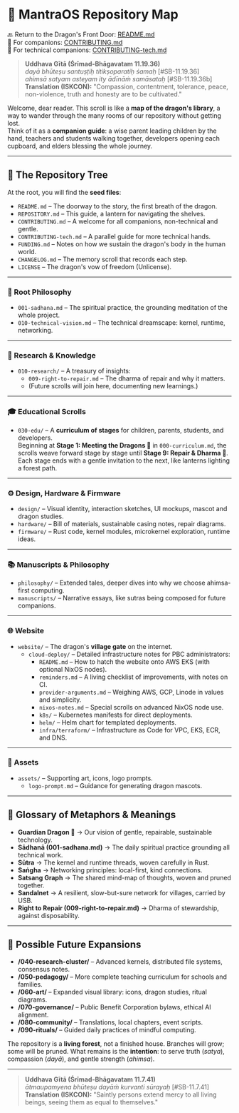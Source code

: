 # 📜 MantraOS Repository Map

🔙 Return to the Dragon's Front Door: [README.md](README.md)  
🔗 For companions: [CONTRIBUTING.md](CONTRIBUTING.md)  
🔗 For technical companions: [CONTRIBUTING-tech.md](CONTRIBUTING-tech.md)


> **Uddhava Gītā (Śrīmad-Bhāgavatam 11.19.36)**  
> *dayā bhūteṣu santuṣṭiḥ titikṣoparatiḥ śamaḥ* [#SB-11.19.36]  
> *ahimsā satyam asteyam ity ādīnāṁ samāsataḥ* [#SB-11.19.36b]  
> **Translation (ISKCON):** "Compassion, contentment, tolerance, peace, non-violence, truth and honesty are to be cultivated."

Welcome, dear reader. This scroll is like a **map of the dragon's library**, a way to wander through the many rooms of our repository without getting lost.  
Think of it as a **companion guide**: a wise parent leading children by the hand, teachers and students walking together, developers opening each cupboard, and elders blessing the whole journey.  

---

## 🌳 The Repository Tree

At the root, you will find the **seed files**:
- `README.md` – The doorway to the story, the first breath of the dragon.
- `REPOSITORY.md` – This guide, a lantern for navigating the shelves.
- `CONTRIBUTING.md` – A welcome for all companions, non-technical and gentle.
- `CONTRIBUTING-tech.md` – A parallel guide for more technical hands.
- `FUNDING.md` – Notes on how we sustain the dragon's body in the human world.
- `CHANGELOG.md` – The memory scroll that records each step.
- `LICENSE` – The dragon's vow of freedom (Unlicense).

---

### 🧘 Root Philosophy
- `001-sadhana.md` – The spiritual practice, the grounding meditation of the whole project.
- `010-technical-vision.md` – The technical dreamscape: kernel, runtime, networking.

---

### 🔬 Research & Knowledge
- `010-research/` – A treasury of insights:
  - `009-right-to-repair.md` – The dharma of repair and why it matters.
  - (Future scrolls will join here, documenting new learnings.)

---

### 🎓 Educational Scrolls
- `030-edu/` – A **curriculum of stages** for children, parents, students, and developers.  
  Beginning at **Stage 1: Meeting the Dragons 🐉** in `000-curriculum.md`, the scrolls weave forward stage by stage until **Stage 9: Repair & Dharma 🔧**.  
  Each stage ends with a gentle invitation to the next, like lanterns lighting a forest path.

---

### ⚙️ Design, Hardware & Firmware
- `design/` – Visual identity, interaction sketches, UI mockups, mascot and dragon studies.
- `hardware/` – Bill of materials, sustainable casing notes, repair diagrams.
- `firmware/` – Rust code, kernel modules, microkernel exploration, runtime ideas.

---

### 📚 Manuscripts & Philosophy
- `philosophy/` – Extended tales, deeper dives into why we choose ahimsa-first computing.
- `manuscripts/` – Narrative essays, like sutras being composed for future companions.

---

### 🌐 Website
- `website/` – The dragon's **village gate** on the internet.
  - `cloud-deploy/` – Detailed infrastructure notes for PBC administrators:
    - `README.md` – How to hatch the website onto AWS EKS (with optional NixOS nodes).
    - `reminders.md` – A living checklist of improvements, with notes on CI.
    - `provider-arguments.md` – Weighing AWS, GCP, Linode in values and simplicity.
    - `nixos-notes.md` – Special scrolls on advanced NixOS node use.
    - `k8s/` – Kubernetes manifests for direct deployments.
    - `helm/` – Helm chart for templated deployments.
    - `infra/terraform/` – Infrastructure as Code for VPC, EKS, ECR, and DNS.

---

### 🎨 Assets
- `assets/` – Supporting art, icons, logo prompts.
  - `logo-prompt.md` – Guidance for generating dragon mascots.

---

## 📖 Glossary of Metaphors & Meanings

- **Guardian Dragon 🐉** → Our vision of gentle, repairable, sustainable technology.
- **Sādhanā (001-sadhana.md)** → The daily spiritual practice grounding all technical work.
- **Sūtra** → The kernel and runtime threads, woven carefully in Rust.
- **Saṅgha** → Networking principles: local-first, kind connections.
- **Satsang Graph** → The shared mind-map of thoughts, woven and pruned together.
- **Sandalnet** → A resilient, slow-but-sure network for villages, carried by USB.
- **Right to Repair (009-right-to-repair.md)** → Dharma of stewardship, against disposability.

---

## 🌌 Possible Future Expansions

- **/040-research-cluster/** – Advanced kernels, distributed file systems, consensus notes.  
- **/050-pedagogy/** – More complete teaching curriculum for schools and families.  
- **/060-art/** – Expanded visual library: icons, dragon studies, ritual diagrams.  
- **/070-governance/** – Public Benefit Corporation bylaws, ethical AI alignment.  
- **/080-community/** – Translations, local chapters, event scripts.  
- **/090-rituals/** – Guided daily practices of mindful computing.  

The repository is a **living forest**, not a finished house. Branches will grow; some will be pruned. What remains is the **intention**: to serve truth (*satya*), compassion (*dayā*), and gentle strength (*ahimsa*).

---

> **Uddhava Gītā (Śrīmad-Bhāgavatam 11.7.41)**  
> *ātmaupamyena bhūteṣu dayāṁ kurvanti sūrayaḥ* [#SB-11.7.41]  
> **Translation (ISKCON):** "Saintly persons extend mercy to all living beings, seeing them as equal to themselves."
